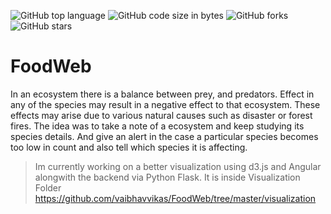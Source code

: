 ![GitHub top language](https://img.shields.io/github/languages/top/vaibhavvikas/food-web)
![GitHub code size in bytes](https://img.shields.io/github/languages/code-size/vaibhavvikas/food-web)
![GitHub forks](https://img.shields.io/github/forks/vaibhavvikas/food-web)
![GitHub stars](https://img.shields.io/github/stars/vaibhavvikas/food-web)

# FoodWeb

In an ecosystem there is a balance between prey, and predators. Effect in any of the species may result in a negative effect to that ecosystem. These effects may arise due to various natural causes such as disaster or forest fires. The idea was to take a note of a ecosystem and keep studying its species details. And give an alert in the case a particular species becomes too low in count and also tell which species it is affecting.

> Im currently working on a better visualization using d3.js and Angular alongwith the backend via Python Flask. It is inside Visualization Folder
> https://github.com/vaibhavvikas/FoodWeb/tree/master/visualization

